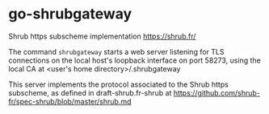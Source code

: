 # go-shrubgateway

Shrub https subscheme implementation <https://shrub.fr/>

The command `shrubgateway` starts a web server listening for TLS connections on the local host's loopback interface on port 58273, using the local CA at <user's home directory>/.shrubgateway

This server implements the protocol associated to the Shrub https subscheme, as defined in draft-shrub.fr-shrub at <https://github.com/shrub-fr/spec-shrub/blob/master/shrub.md>
